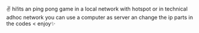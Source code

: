 ✌ hi!its an ping pong game in a local network with hotspot or in technical adhoc network you can use a computer as server an change the ip parts in the codes < enjoy✨
